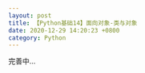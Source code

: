 ```yaml
---
layout: post
title: 【Python基础14】面向对象-类与对象
date: 2020-12-29 14:20:23 +0800
category: Python 
---
```




完善中...
